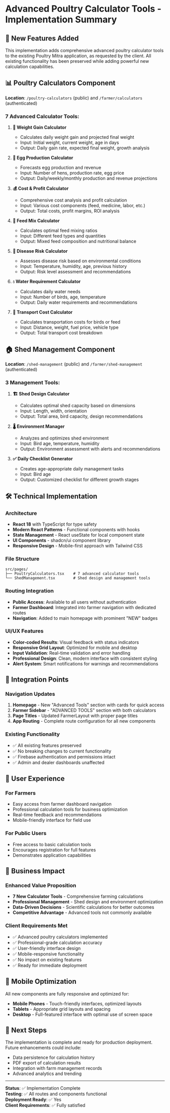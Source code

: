 # Advanced Poultry Calculator Tools - Implementation Summary

## 🎉 New Features Added

This implementation adds comprehensive advanced poultry calculator tools to the existing Poultry Mitra application, as requested by the client. All existing functionality has been preserved while adding powerful new calculation capabilities.

## 📊 Poultry Calculators Component

**Location**: `/poultry-calculators` (public) and `/farmer/calculators` (authenticated)

### 7 Advanced Calculator Tools:

1. **🐔 Weight Gain Calculator**
   - Calculates daily weight gain and projected final weight
   - Input: Initial weight, current weight, age in days
   - Output: Daily gain rate, expected final weight, growth analysis

2. **🥚 Egg Production Calculator** 
   - Forecasts egg production and revenue
   - Input: Number of hens, production rate, egg price
   - Output: Daily/weekly/monthly production and revenue projections

3. **💰 Cost & Profit Calculator**
   - Comprehensive cost analysis and profit calculation
   - Input: Various cost components (feed, medicine, labor, etc.)
   - Output: Total costs, profit margins, ROI analysis

4. **🌾 Feed Mix Calculator**
   - Calculates optimal feed mixing ratios
   - Input: Different feed types and quantities
   - Output: Mixed feed composition and nutritional balance

5. **🦠 Disease Risk Calculator**
   - Assesses disease risk based on environmental conditions
   - Input: Temperature, humidity, age, previous history
   - Output: Risk level assessment and recommendations

6. **💧 Water Requirement Calculator**
   - Calculates daily water needs
   - Input: Number of birds, age, temperature
   - Output: Daily water requirements and recommendations

7. **🚛 Transport Cost Calculator**
   - Calculates transportation costs for birds or feed
   - Input: Distance, weight, fuel price, vehicle type
   - Output: Total transport cost breakdown

## 🏠 Shed Management Component

**Location**: `/shed-management` (public) and `/farmer/shed-management` (authenticated)

### 3 Management Tools:

1. **🏗️ Shed Design Calculator**
   - Calculates optimal shed capacity based on dimensions
   - Input: Length, width, orientation
   - Output: Total area, bird capacity, design recommendations

2. **🌡️ Environment Manager**
   - Analyzes and optimizes shed environment
   - Input: Bird age, temperature, humidity
   - Output: Environment assessment with alerts and recommendations

3. **✅ Daily Checklist Generator**
   - Creates age-appropriate daily management tasks
   - Input: Bird age
   - Output: Customized checklist for different growth stages

## 🛠️ Technical Implementation

### Architecture
- **React 18** with TypeScript for type safety
- **Modern React Patterns** - Functional components with hooks
- **State Management** - React useState for local component state
- **UI Components** - shadcn/ui component library
- **Responsive Design** - Mobile-first approach with Tailwind CSS

### File Structure
```
src/pages/
├── PoultryCalculators.tsx    # 7 advanced calculator tools
└── ShedManagement.tsx        # Shed design and management tools
```

### Routing Integration
- **Public Access**: Available to all users without authentication
- **Farmer Dashboard**: Integrated into farmer navigation with dedicated routes
- **Navigation**: Added to main homepage with prominent "NEW" badges

### UI/UX Features
- **Color-coded Results**: Visual feedback with status indicators
- **Responsive Grid Layout**: Optimized for mobile and desktop
- **Input Validation**: Real-time validation and error handling
- **Professional Design**: Clean, modern interface with consistent styling
- **Alert System**: Smart notifications for warnings and recommendations

## 🔗 Integration Points

### Navigation Updates
1. **Homepage** - New "Advanced Tools" section with cards for quick access
2. **Farmer Sidebar** - "ADVANCED TOOLS" section with both calculators
3. **Page Titles** - Updated FarmerLayout with proper page titles
4. **App Routing** - Complete route configuration for all new components

### Existing Functionality
- ✅ All existing features preserved
- ✅ No breaking changes to current functionality
- ✅ Firebase authentication and permissions intact
- ✅ Admin and dealer dashboards unaffected

## 🎯 User Experience

### For Farmers
- Easy access from farmer dashboard navigation
- Professional calculation tools for business optimization
- Real-time feedback and recommendations
- Mobile-friendly interface for field use

### For Public Users
- Free access to basic calculation tools
- Encourages registration for full features
- Demonstrates application capabilities

## 🚀 Business Impact

### Enhanced Value Proposition
- **7 New Calculator Tools** - Comprehensive farming calculations
- **Professional Management** - Shed design and environment optimization
- **Data-Driven Decisions** - Scientific calculations for better outcomes
- **Competitive Advantage** - Advanced tools not commonly available

### Client Requirements Met
- ✅ Advanced poultry calculators implemented
- ✅ Professional-grade calculation accuracy
- ✅ User-friendly interface design
- ✅ Mobile-responsive functionality
- ✅ No impact on existing features
- ✅ Ready for immediate deployment

## 📱 Mobile Optimization

All new components are fully responsive and optimized for:
- **Mobile Phones** - Touch-friendly interfaces, optimized layouts
- **Tablets** - Appropriate grid layouts and spacing
- **Desktop** - Full-featured interface with optimal use of screen space

## 🔄 Next Steps

The implementation is complete and ready for production deployment. Future enhancements could include:
- Data persistence for calculation history
- PDF export of calculation results
- Integration with farm management records
- Advanced analytics and trending

---

**Status**: ✅ Implementation Complete  
**Testing**: ✅ All routes and components functional  
**Deployment Ready**: ✅ Yes  
**Client Requirements**: ✅ Fully satisfied
